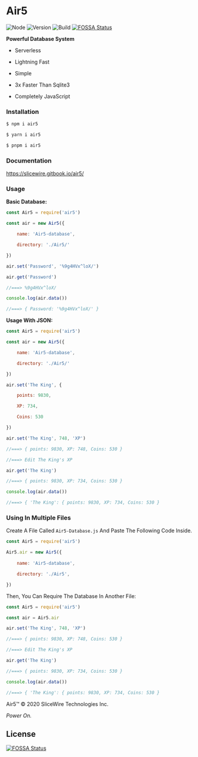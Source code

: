 # Air5
![Node](https://raw.githubusercontent.com/SliceWire/True-Captcha/master/data/Logos/Badges/Node.png) ![Version](https://raw.githubusercontent.com/SliceWire/True-Captcha/master/data/Logos/Badges/Version.png) ![Build](https://raw.githubusercontent.com/SliceWire/True-Captcha/master/data/Logos/Badges/Build.png)
[![FOSSA Status](https://app.fossa.com/api/projects/git%2Bgithub.com%2FSliceWire%2FAir5.svg?type=shield)](https://app.fossa.com/projects/git%2Bgithub.com%2FSliceWire%2FAir5?ref=badge_shield)

**Powerful Database System**

- Serverless

- Lightning Fast

- Simple

- 3x Faster Than Sqlite3

- Completely JavaScript

### Installation

```bash
$ npm i air5
```

```bash
$ yarn i air5
```

```bash
$ pnpm i air5
```

### Documentation

https://slicewire.gitbook.io/air5/

### Usage



**Basic Database:**

```js
const Air5 = require('air5')

const air = new Air5({

    name: 'Air5-database',

    directory: './Air5/'

})

air.set('Password', '%9g4HVx^loX/')

air.get('Password')

//===> %9g4HVx^loX/

console.log(air.data())

//===> { Password: '%9g4HVx^loX/' }
```

**Usage With JSON:**

```js
const Air5 = require('air5')

const air = new Air5({

    name: 'Air5-database',

    directory: './Air5/'

})

air.set('The King', {

    points: 9830,

    XP: 734,

    Coins: 530

})

air.set('The King', 748, 'XP')

//===> { points: 9830, XP: 748, Coins: 530 }

//===> Edit The King's XP

air.get('The King')

//===> { points: 9830, XP: 734, Coins: 530 }

console.log(air.data())

//===> { 'The King': { points: 9830, XP: 734, Coins: 530 }
```

### Using In Multiple Files

Create A File Called `Air5-Database.js` And Paste The Following Code Inside.

```js
const Air5 = require('air5')

Air5.air = new Air5({
    
    name: 'Air5-database',

    directory: './Air5',

})  
```

Then, You Can Require The Database In Another File:
  

```js
const Air5 = require('air5')

const air = Air5.air

air.set('The King', 748, 'XP')

//===> { points: 9830, XP: 748, Coins: 530 }

//===> Edit The King's XP

air.get('The King')

//===> { points: 9830, XP: 734, Coins: 530 }

console.log(air.data())

//===> { 'The King': { points: 9830, XP: 734, Coins: 530 }
```

Air5™ © 2020 SliceWire Technologies Inc.

*Power On.*

## License
[![FOSSA Status](https://app.fossa.com/api/projects/git%2Bgithub.com%2FSliceWire%2FAir5.svg?type=large)](https://app.fossa.com/projects/git%2Bgithub.com%2FSliceWire%2FAir5?ref=badge_large)